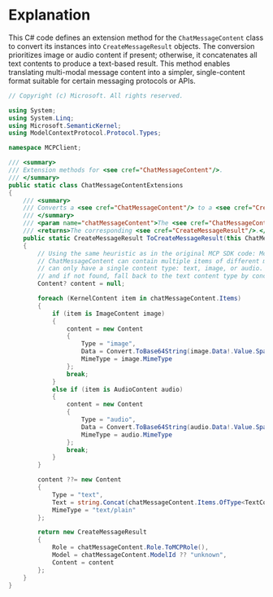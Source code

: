 # Explanation
This C# code defines an extension method for the `ChatMessageContent` class to convert its instances into `CreateMessageResult` objects. The conversion prioritizes image or audio content if present; otherwise, it concatenates all text contents to produce a text-based result. This method enables translating multi-modal message content into a simpler, single-content format suitable for certain messaging protocols or APIs.

```csharp
// Copyright (c) Microsoft. All rights reserved.

using System;
using System.Linq;
using Microsoft.SemanticKernel;
using ModelContextProtocol.Protocol.Types;

namespace MCPClient;

/// <summary>
/// Extension methods for <see cref="ChatMessageContent"/>.
/// </summary>
public static class ChatMessageContentExtensions
{
    /// <summary>
    /// Converts a <see cref="ChatMessageContent"/> to a <see cref="CreateMessageResult"/>.
    /// </summary>
    /// <param name="chatMessageContent">The <see cref="ChatMessageContent"/> to convert.</param>
    /// <returns>The corresponding <see cref="CreateMessageResult"/>.</returns>
    public static CreateMessageResult ToCreateMessageResult(this ChatMessageContent chatMessageContent)
    {
        // Using the same heuristic as in the original MCP SDK code: McpClientExtensions.ToCreateMessageResult for consistency.
        // ChatMessageContent can contain multiple items of different modalities, while the CreateMessageResult
        // can only have a single content type: text, image, or audio. First, look for image or audio content,
        // and if not found, fall back to the text content type by concatenating the text of all text contents.
        Content? content = null;

        foreach (KernelContent item in chatMessageContent.Items)
        {
            if (item is ImageContent image)
            {
                content = new Content
                {
                    Type = "image",
                    Data = Convert.ToBase64String(image.Data!.Value.Span),
                    MimeType = image.MimeType
                };
                break;
            }
            else if (item is AudioContent audio)
            {
                content = new Content
                {
                    Type = "audio",
                    Data = Convert.ToBase64String(audio.Data!.Value.Span),
                    MimeType = audio.MimeType
                };
                break;
            }
        }

        content ??= new Content
        {
            Type = "text",
            Text = string.Concat(chatMessageContent.Items.OfType<TextContent>()),
            MimeType = "text/plain"
        };

        return new CreateMessageResult
        {
            Role = chatMessageContent.Role.ToMCPRole(),
            Model = chatMessageContent.ModelId ?? "unknown",
            Content = content
        };
    }
}
```